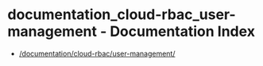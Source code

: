 # documentation_cloud-rbac_user-management - Documentation Index

- [/documentation/cloud-rbac/user-management/](./_documentation_cloud-rbac_user-management_.md)
